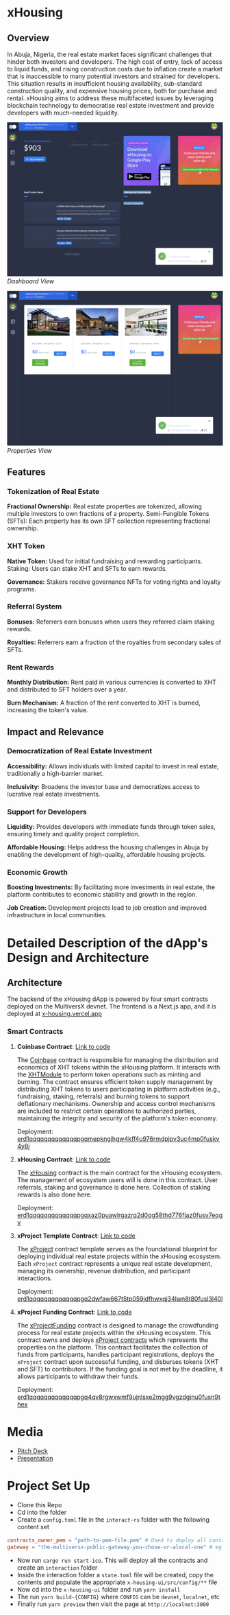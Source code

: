 # xHousing

## Overview

In Abuja, Nigeria, the real estate market faces significant challenges that hinder both investors and developers. The high cost of entry, lack of access to liquid funds, and rising construction costs due to inflation create a market that is inaccessible to many potential investors and strained for developers. This situation results in insufficient housing availability, sub-standard construction quality, and expensive housing prices, both for purchase and rental. xHousing aims to address these multifaceted issues by leveraging blockchain technology to democratise real estate investment and provide developers with much-needed liquidity.

![Dashboard View](dashboard.png)
_Dashboard View_

![Properties View](properties.png)
_Properties View_

## Features

### Tokenization of Real Estate

**Fractional Ownership:** Real estate properties are tokenized, allowing multiple investors to own fractions of a property.
Semi-Fungible Tokens (SFTs): Each property has its own SFT collection representing fractional ownership.

### XHT Token

**Native Token:** Used for initial fundraising and rewarding participants.
Staking: Users can stake XHT and SFTs to earn rewards.

**Governance:** Stakers receive governance NFTs for voting rights and loyalty programs.

### Referral System

**Bonuses:** Referrers earn bonuses when users they referred claim staking rewards.

**Royalties:** Referrers earn a fraction of the royalties from secondary sales of SFTs.

### Rent Rewards

**Monthly Distribution:** Rent paid in various currencies is converted to XHT and distributed to SFT holders over a year.

**Burn Mechanism:** A fraction of the rent converted to XHT is burned, increasing the token's value.

## Impact and Relevance

### Democratization of Real Estate Investment

**Accessibility:** Allows individuals with limited capital to invest in real estate, traditionally a high-barrier market.

**Inclusivity:** Broadens the investor base and democratizes access to lucrative real estate investments.

### Support for Developers

**Liquidity:** Provides developers with immediate funds through token sales, ensuring timely and quality project completion.

**Affordable Housing:** Helps address the housing challenges in Abuja by enabling the development of high-quality, affordable housing projects.

### Economic Growth

**Boosting Investments:** By facilitating more investments in real estate, the platform contributes to economic stability and growth in the region.

**Job Creation:** Development projects lead to job creation and improved infrastructure in local communities.

# Detailed Description of the dApp's Design and Architecture

## Architecture

The backend of the xHousing dApp is powered by four smart contracts deployed on the MultiversX devnet. The frontend is a Next.js app, and it is deployed at [x-housing.vercel.app](https://x-housing.vercel.app)

### Smart Contracts

1.  **Coinbase Contract**: [Link to code](./contracts/coinbase)

    The [Coinbase](./contracts/coinbase) contract is responsible for managing the distribution and economics of XHT tokens
    within the xHousing platform. It interacts with the [XHTModule](./rust-packages/x-housing-module/) to perform token operations
    such as minting and burning. The contract ensures efficient token supply management by
    distributing XHT tokens to users participating in platform activities (e.g., fundraising,
    staking, referrals) and burning tokens to support deflationary mechanisms. Ownership and
    access control mechanisms are included to restrict certain operations to authorized parties,
    maintaining the integrity and security of the platform's token economy.

    Deployment: [erd1qqqqqqqqqqqqqpgqmepkngjhgw4kff4u976rmdpjpv3uc4mp0fuskv4y8j](https://devnet-explorer.multiversx.com/accounts/erd1qqqqqqqqqqqqqpgqmepkngjhgw4kff4u976rmdpjpv3uc4mp0fuskv4y8j)

2.  **xHousing Contract**: [Link to code](./contracts/x-housing)

    The [xHousing](./contracts/x-housing) contract is the main contract for the xHousing ecosystem. The management of ecosystem users will is done in this contract. User referrals, staking and governance is done here. Collection of staking rewards is also done here.

    Deployment: [erd1qqqqqqqqqqqqqpgqxaz0puawlrgazrq2d0qg58thd776fjaz0fusy7eqgv](https://devnet-explorer.multiversx.com/accounts/erd1qqqqqqqqqqqqqpgqxaz0puawlrgazrq2d0qg58thd776fjaz0fusy7eqgv)

3.  **xProject Template Contract**: [Link to code](./contracts/x-project)

    The [xProject](./contracts/x-project) contract template serves as the foundational blueprint for deploying
    individual real estate projects within the xHousing ecosystem.
    Each `xProject` contract represents a unique real estate development,
    managing its ownership, revenue distribution, and participant interactions.

    Deployment: [erd1qqqqqqqqqqqqqpgq2dwfaw667t5tp059jdfhwxqj34lwn8t80fusl3l40l](https://devnet-explorer.multiversx.com/accounts/erd1qqqqqqqqqqqqqpgq2dwfaw667t5tp059jdfhwxqj34lwn8t80fusl3l40l)

4.  **xProject Funding Contract**: [Link to code](./contracts/x-project-funding)

    The [xProjectFunding](./contracts/x-project-funding) contract is designed to manage the crowdfunding process for real estate projects within the xHousing ecosystem. This contract owns and deploys [xProject contracts](./contracts/x-project) which represents the properties on the platform. This contract facilitates the collection of funds from participants, handles participant registrations, deploys the `xProject` contract upon successful funding, and disburses tokens (XHT and SFT)
    to contributors. If the funding goal is not met by the deadline, it allows participants to withdraw their funds.

    Deployment: [erd1qqqqqqqqqqqqqpgq4qv8rgwxwmf9ujnlsxe2mgg9vgzdgjnu0fusn9thex](https://devnet-explorer.multiversx.com/accounts/erd1qqqqqqqqqqqqqpgq4qv8rgwxwmf9ujnlsxe2mgg9vgzdgjnu0fusn9thex)

# Media

-   [Pitch Deck](Pitch.key)
-   [Presentation](https://youtu.be/-h8h9u_LK2c)

# Project Set Up

-   Clone this Repo
-   Cd into the folder
-   Create a `config.toml` file in the `interact-rs` folder with the following content set

```toml
contracts_owner_pem = "path-to-pem-file.pem" # Used to deploy all contracts
gateway = "the-multiversx-public-gateway-you-chose-or-alocal-one" # eg "https://devnet-gateway.multiversx.com"
```

-   Now run `cargo run start-ico`. This will deploy all the contracts and create an `interaction` folder
-   Inside the interaction folder a `state.toml` file will be created, copy the contents and populate the appropriate `x-housing-ui/src/config/**` file
-   Now cd into the `x-housing-ui` folder and run `yarn install`
-   The run `yarn build-{CONFIG}` where `CONFIG` can be `devnet`, `localnet`, etc
-   Finally run `yarn preview` then visit the page at `http://localnet:3000`
